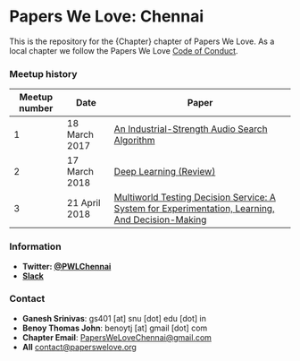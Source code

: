 # Papers We Love: Chennai

This is the repository for the {Chapter} chapter of Papers We Love. As a local chapter we follow the Papers We Love [Code of Conduct](https://github.com/papers-we-love/chennai/blob/master/code-of-conduct.md).

### Meetup history
| Meetup number | Date        | Paper      | 
|---------------|-------------|------------|
|1              |18 March 2017|[An Industrial-Strength Audio Search Algorithm](https://github.com/papers-we-love/chennai/tree/master/industrial-strength-audio-search-algorithm)|
|2              |17 March 2018|[Deep Learning (Review)](https://github.com/papers-we-love/chennai/tree/master/deep-learning-nature-review)|
|3              |21 April 2018|[Multiworld Testing Decision Service: A System for Experimentation, Learning, And Decision-Making](https://github.com/papers-we-love/chennai/tree/master/multiworld-testing-decision-service)|

### Information

- **Twitter: [@PWLChennai](https://twitter.com/PWLChennai)**
- **[Slack](https://paperswelove.slack.com/messages/chennai)**

### Contact
- **Ganesh Srinivas**: gs401 [at] snu [dot] edu [dot] in
- **Benoy Thomas John**: benoytj [at] gmail [dot] com
- **Chapter Email**: [PapersWeLoveChennai@gmail.com](mailto:PapersWeLoveChennai@gmail.com)
- **All** [contact@paperswelove.org](mailto:contact@paperswelove.org)
